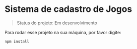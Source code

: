 # Sistema de cadastro de Jogos 

> Status do projeto: Em desenvolvimento

Para rodar esse projeto na sua máquina, por favor digite:  

```
npm install
```
